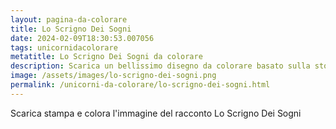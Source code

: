 ```yaml
---
layout: pagina-da-colorare
title: Lo Scrigno Dei Sogni
date: 2024-02-09T18:30:53.007056
tags: unicornidacolorare
metatitle: Lo Scrigno Dei Sogni da colorare
description: Scarica un bellissimo disegno da colorare basato sulla storia Lo Scrigno Dei Sogni
image: /assets/images/lo-scrigno-dei-sogni.png
permalink: /unicorni-da-colorare/lo-scrigno-dei-sogni.html
---
```

Scarica stampa e colora l'immagine del racconto Lo Scrigno Dei Sogni
